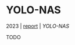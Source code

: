 # YOLO-NAS

2023 | [report](https://deci.ai/blog/yolo-nas-object-detection-foundation-model) | _YOLO-NAS_

TODO